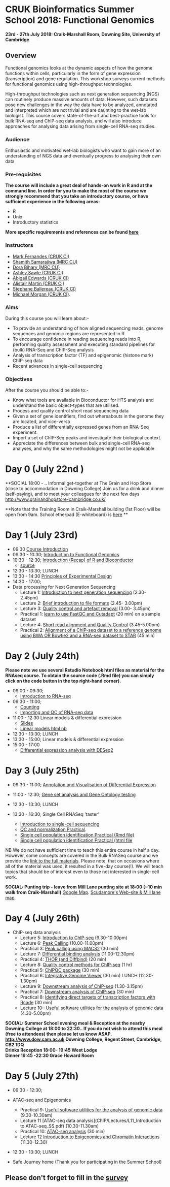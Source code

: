 # CRUK Bioinformatics Summer School 2018: Functional Genomics

**23rd - 27th July 2018: Craik-Marshall Room, Downing Site, University of Cambridge**

## Overview

Functional genomics looks at the dynamic aspects of how the genome functions within cells,
particularly in the form of gene expression (transcription) and gene regulation. This workshop surveys
current methods for functional genomics using high-throughput technologies. 

High-throughput technologies such as next generation sequencing (NGS) can routinely produce massive amounts of data. However, such datasets pose new challenges in the way the data have to be analyzed, annotated and interpreted which are not trivial and are daunting to the wet-lab biologist. This course covers state-of-the-art and best-practice tools for bulk RNA-seq and ChIP-seq data analysis, and will also introduce approaches for analysing data arising from single-cell RNA-seq studies.

### Audience

Enthusiastic and motivated wet-lab biologists who want to gain more of an understanding of NGS data and eventually progress to analysing their own data

### Pre-requisites

**The course will include a great deal of hands-on work in R and at the command line. In order for you to make the most of the course we strongly recommend that you take an introductory course, or have sufficient experience in the following areas:**

- R
- Unix
- Introductory statistics

**More specific requirements and references can be found [here](http://www.cruk.cam.ac.uk/bioinformatics-summer-school-prerequisites)**


### Instructors

- [Mark Fernandes (CRUK CI)](http://www.cruk.cam.ac.uk/core-facilities/bioinformatics-core)
- [Shamith Samarajiwa (MRC CU)](http://www.mrc-cu.cam.ac.uk/research/Shamith-Samarajiwa-folder)
- [Dora Bihary (MRC CU)](http://www.mrc-cu.cam.ac.uk/research/Shamith-Samarajiwa-folder)
- [Ashley Sawle (CRUK CI)](http://www.cruk.cam.ac.uk/core-facilities/bioinformatics-core)
- [Abigail Edwards (CRUK CI)](http://www.cruk.cam.ac.uk/core-facilities/bioinformatics-core)
- [Alistair Martin (CRUK CI)](http://www.cruk.cam.ac.uk/research-groups/caldas-group)
- [Stephane Ballereau (CRUK CI)](http://www.cruk.cam.ac.uk/core-facilities/bioinformatics-core)
- [Michael Morgan (CRUK CI)](http://www.cruk.cam.ac.uk/).  


### Aims
During this course you will learn about:-

- To provide an understanding of how aligned sequencing reads, genome sequences and genomic regions are represented in R.
- To encourage confidence in reading sequencing reads into R, performing quality assessment and executing standard pipelines for (bulk) RNA-Seq and ChIP-Seq analysis 
- Analysis of transcription factor (TF) and epigenomic (histone mark) ChIP-seq data 
- Recent advances in single-cell sequencing

### Objectives
After the course you should be able to:-

- Know what tools are available in Bioconductor for HTS analysis and understand the basic object-types that are utilised.
- Process and quality control short read sequencing data 
- Given a set of gene identifiers, find out whereabouts in the genome they are located, and vice-versa 
- Produce a list of differentially expressed genes from an RNA-Seq experiment.
- Import a set of ChIP-Seq peaks and investigate their biological context.
- Appreciate the differences between bulk and single-cell RNA-seq analyses, and why the same methodologies might not be applicable

# Day 0 (July 22nd )

**SOCIAL
18:00 - ..
Informal get-together at The Grain and Hop Store (close to accommodation in Downing College)
Join us for a drink and dinner (self-paying), and to meet your colleagues for the next few days
http://www.grainandhopstore-cambridge.co.uk/ 

**Note that the Training Room in Craik-Marshall building (1st Floor) will be open from 9am. 
School etherpad (E-whiteboard) is [here](https://public.etherpad-mozilla.org/p/2018-07-23-functional-genomics) **

# Day 1 (July 23rd)

- 09:30 [Course Introduction](Introduction/Session1-intro.html)
- 09:30 - 10:30; [Introduction to Functional Genomics](Introduction/Functional_Genomics_Overview.pdf)
- 10:30 - 12:30; [Introduction (Recap) of R and Bioconductor](Introduction/bioc-intro.nb.html)
  + [source](Introduction/bioc-intro.Rmd)
- 12:30 - 13:30; LUNCH
- 13:30 - 14:30 [Principles of Experimental Design](Introduction/Experimental_Design.pdf)
- 14:30 - 17:00;
- Data processing for Next Generation Sequencing
  + Lecture 1: [Introduction to next generation sequencing](Introduction/SS_DB/Materials/Lectures/L1_Introduction_to_Next_Generation_Sequencing_SS.pdf) (2.30- 2.45pm)
  + Lecture 2: [Brief introduction to file formats](Introduction/SS_DB/Materials/Lectures/L2_fileFormats_DB.pdf) (2.45- 3.00pm)
  + Lecture 3: [Quality control and artefact removal](Introduction/SS_DB/Materials/Lectures/L3_qualityControl_artefactRemoval_DB.pdf) (3.00- 3.45pm)
  + Practical 1: [learn to use FastQC and Cutadapt](Introduction/SS_DB/Materials/Practicals/Practical1_fastQC_DB.html) (20 min) on a sample dataset
  + Lecture 4: [Short read alignment and Quality Control](Introduction/SS_DB/Materials/Lectures/L4_Short_Read_Alignment_to_a_Reference-Genome_SS.pdf) (3.45-5.00pm)
  + Practical 2: [Alignment of a ChIP-seq dataset to a reference genome using BWA OR Bowtie2 and a RNA-seq dataset to STAR](Introduction/SS_DB/Materials/Practicals/Practical2_alignment_SS.html) (45 min)
    
# Day 2 (July 24th)

**Please note we use several Rstudio Notebook html files as material for the RNAseq course. To obtain the source code
(.Rmd file) you can simply click on the code button in the top right-hand corner).**

- 09:00 - 09:30; 
  + [Introduction to RNA-seq](RNASeq2018/html/00_Introduction_to_RNAseq_Analysis.html)
- 09:30 - 11:00; 
  + [Counting](RNASeq2018/html/01_Read_Counts_with_Subread.html)
  + [Importing and QC of RNA-seq data](RNASeq2018/html/02_Preprocessing_Data.nb.html)
- 11:00 - 12:30 Linear models & differential expression
  + [Slides](RNASeq2018/slides/LinearModels.pdf)
  + [Linear models html nb](RNASeq2018/html/03_Linear_Models.nb.html)
- 12:30 - 13:30; LUNCH
- 13:30 - 15:00; Linear models & differential expression
- 15:00 - 17:00 
  + [Differential expression analysis with DESeq2](RNASeq2018/html/04_DE_analysis_with_DESeq2.nb.html)

# Day 3 (July 25th)

- 09:30 - 11:00; [Annotation and Visualisation of Differential Expression](RNASeq2018/html/05_Annotation_and_Visualisation.nb.html)
- 11:00 - 12:30; [Gene set analysis and Gene Ontology testing](RNASeq2018/html/06_Gene_set_testing.nb.html)

- 12:30 - 13:30; LUNCH
- 13:30 - 16:30; Single Cell RNASeq 'taster'
  + [Introduction to single-cell sequencing](SingleCell/slides/2018-07-25_CRUK_CI_summer_school-scRNAseq.pdf)  
  + [QC and normalization Practical](SingleCell/practical/QC_and_normalization.html).  
  + [Single cell population identification Practical (Rmd file)](SingleCell/practical/crukSummerSchoolJuly2018_scRnaSeqCellPopId_practical.Rmd)
  + [Single cell population identification Practical (html file](SingleCell/slides/crukSummerSchoolJuly2018_scRnaSeqCellPopId_practical.html)

NB We do not have sufficient time to teach this entire course in half a day. However, some concepts are covered in the Bulk RNASeq course and we provide the [link to the full materials](https://hemberg-lab.github.io/scRNA.seq.course/index.html). Please note, that on occasions where all of the material was used, it resulted in a five-day course(!). We will teach topics that should be of interest even to those not interested in single-cell work.

**SOCIAL: Punting trip - leave from Mill Lane punting site at 18:00 (~10 min walk from Craik-Marshall)**
[Google Map](https://www.google.com/maps/dir/Craik-Marshall+Building,+Cambridge/Scudamore's+Mill+Lane+Punting+Station,+Mill+Ln,+Cambridge+CB2+1RS/@52.2021771,0.1169979,17z/data=!3m1!4b1!4m14!4m13!1m5!1m1!1s0x47d8709788f7fb6b:0x117c3858ab077fb0!2m2!1d0.1224918!2d52.2019233!1m5!1m1!1s0x47d870a335f0f833:0xdb33dae59780b590!2m2!1d0.115892!2d52.201511!3e3). 
[Scudamore's Web-site & Mill lane map](https://www.scudamores.com/punting-mill-lane). 

# Day 4 (July 26th)

- ChIP-seq data analysis
    + Lecture 5: [Introduction to ChIP-seq](ChIP/Lectures//L5_Introduction_to_ChIP-seq_SS.pdf) (9.30-10.00pm)
    + Lecture 6: [Peak Calling](ChIP/Lectures/L6_Peak_Calling_SS.pdf) (10.00-11.00pm)
    + Practical 3: [Peak calling using MACS2](ChIP/Practicals/Practical3_peakcalling_SS.html) (30 min)
    + Lecture 7: [Differential binding analysis](ChIP/Lectures/L7_Differential_binding_analysis_DB.pdf) (11.00-12.30pm)
    + Practical 4: [THOR (and Diffbind)](ChIP/Practicals/Practical4_differentialBinding_DB.html) (20 min)
    + Lecture 8: [Quality control methods for ChIP-seq](ChIP/Lectures/L8_Quality_control_methods_for_ChIP-seq_DB.pdf) (1 hr)
    + Practical 5: [ChIPQC package](ChIP/Practicals/Practical5_ChIPQC_DB.html) (30 min)
    + Practical 6: [Integrative Genome Viewer](ChIP/Practicals/Practical6_IGV_DB.html) (30 min)
    LUNCH (12.30-1.30pm)
    + Lecture 9: [Downstream analysis of ChIP-seq](ChIP/Lectures/L9_Downstream_Analysis_of_ChIP-seq_data_SS.pdf) (1.30-3.15pm)
    + Practical 7: [Downstream analysis of ChIP-seq](ChIP/Practicals/Practical7_Downstream_Analysis_of_ChIP-seq_SS.html) (30 min)
    + Practical 8: [Identifying direct targets of transcription factors with Rcade](ChIP/Practicals/Practical8_Rcade_SS.pdf) (30 min)
    + Lecture 10:: [Useful software utilities for the analysis of genomic data](ChIP/Lectures/L10_Software_utilities_for_computational_genomics_SS.pdf) (4.30-5.00pm)
 
**SOCIAL: Summer School evening meal & Reception at the nearby Downing College at 18:00 to 22:30.. If you do not wish to attend this meal (free to attendees) then please let us know ASAP. http://www.dow.cam.ac.uk  Downing College, Regent Street, Cambridge, CB2 1DQ    
Drinks Reception 18:00- 19:45 West Lodge    
Dinner 19:45 -22:30 Grace Howard Room**    

# Day 5 (July 27th)

- 09:30 - 12:30; 
- ATAC-seq and Epigenomics
  +  Practical 9: [Useful software utilities for the analysis of genomic data](ChIP/Practicals/Practical9_Useful_software_utilities_for_the_analysis_of_genomic_data_SS.html) (9.30-10.30am)
  +  Lecture 11 [ATAC-seq data analysis](ChIP/Lectures/L11_Introduction to ATAC-seq_SS.pdf) (10.30-11.30am)
  +  Practical 10: [ATAC-seq analysis](ChIP/Practicals/) (30 min)
  +  Lecture 12 [Introduction to Epigenomics and Chromatin Interactions](ChIP/Lectures/L12_Introduction_to_Epigenomics_SS.pdf) (11.30-12.30)

- 12:30 - 13:30; LUNCH
- Safe Journey home (Thank you for participating in the Summer School)
## Please don't forget to fill in the [survey]( https://www.surveymonkey.co.uk/r/SummerSchl)   

<!--
## Data
- Mouse mammary data (counts): [https://figshare.com/s/1d788fd384d33e913a2a](https://figshare.com/s/1d788fd384d33e913a2a)
-->
